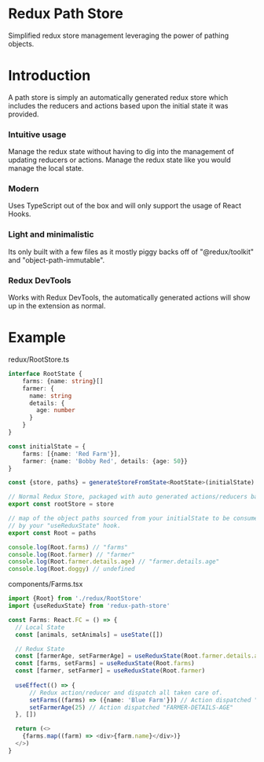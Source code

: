 # Redux Path Store
Simplified redux store management leveraging the power of pathing objects.

# Introduction
A path store is simply an automatically generated redux store which includes the reducers
and actions based upon the initial state it was provided.

### Intuitive usage
Manage the redux state without having to dig into the management of
updating reducers or actions. Manage the redux state like you would manage the local state.

### Modern
Uses TypeScript out of the box and will only support the usage of React Hooks.

### Light and minimalistic
Its only built with a few files as it mostly piggy backs off of "@redux/toolkit" and "object-path-immutable".

### Redux DevTools
Works with Redux DevTools, the automatically generated actions will show up in the extension as
normal.

# Example

redux/RootStore.ts
```typescript
interface RootState {
    farms: {name: string}[]
    farmer: {
      name: string
      details: {
        age: number
      }
    }
}

const initialState = {
    farms: [{name: 'Red Farm'}],
    farmer: {name: 'Bobby Red', details: {age: 50}}
}

const {store, paths} = generateStoreFromState<RootState>(initialState)

// Normal Redux Store, packaged with auto generated actions/reducers based upon initialState.
export const rootStore = store

// map of the object paths sourced from your initialState to be consumed
// by your "useReduxState" hook.
export const Root = paths

console.log(Root.farms) // "farms"
console.log(Root.farmer) // "farmer"
console.log(Root.farmer.details.age) // "farmer.details.age"
console.log(Root.doggy) // undefined
```

components/Farms.tsx
```typescript
import {Root} from './redux/RootStore'
import {useReduxState} from 'redux-path-store'

const Farms: React.FC = () => {
  // Local State
  const [animals, setAnimals] = useState([])

  // Redux State
  const [farmerAge, setFarmerAge] = useReduxState(Root.farmer.details.age)
  const [farms, setFarms] = useReduxState(Root.farms)
  const [farmer, setFarmer] = useReduxState(Root.farmer)
  
  useEffect(() => {
      // Redux action/reducer and dispatch all taken care of.
      setFarms((farms) => ({name: 'Blue Farm'})) // Action dispatched "FARMS"
      setFarmerAge(25) // Action dispatched "FARMER-DETAILS-AGE"
  }, [])

  return (<>
    {farms.map((farm) => <div>{farm.name}</div>)}
  </>)
}
```
